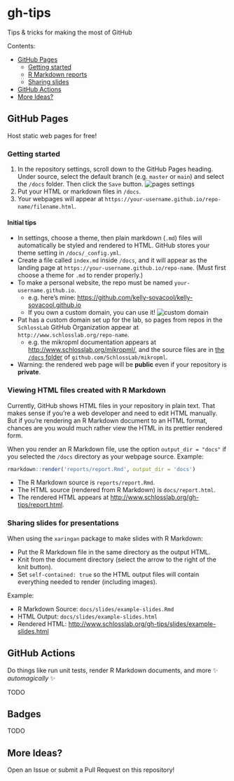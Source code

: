 
<!-- README.md is generated from README.Rmd. Please edit that file -->

# gh-tips

<!-- badges: start -->
<!-- badges: end -->

Tips & tricks for making the most of GitHub

Contents:

-   [GitHub Pages](#github-pages)
    -   [Getting started](#getting-started)
    -   [R Markdown
        reports](#Viewing-HTML-files-created-with-R-Markdown)
    -   [Sharing slides](#Sharing-slides-for-presentations)
-   [GitHub Actions](#github-actions)
-   [More Ideas?](#more-ideas)

## GitHub Pages

Host static web pages for free!

### Getting started

1.  In the repository settings, scroll down to the GitHub Pages heading.
    Under source, select the default branch (e.g. `master` or `main`)
    and select the `/docs` folder. Then click the `Save` button. ![pages
    settings](figures/pages-1.png)
2.  Put your HTML or markdown files in `/docs`.
3.  Your webpages will appear at
    `https://your-username.github.io/repo-name/filename.html`.

#### Initial tips

-   In settings, choose a theme, then plain markdown (`.md`) files will
    automatically be styled and rendered to HTML. GitHub stores your
    theme setting in `/docs/_config.yml`.
-   Create a file called `index.md` inside `/docs`, and it will appear
    as the landing page at `https://your-username.github.io/repo-name`.
    (Must first choose a theme for `.md` to render properly.)
-   To make a personal website, the repo must be named
    `your-username.github.io`.
    -   e.g. here’s mine:
        <https://github.com/kelly-sovacool/kelly-sovacool.github.io>
    -   If you own a custom domain, you can use it! ![custom
        domain](figures/pages-2_custom-domain.png)
-   Pat has a custom domain set up for the lab, so pages from repos in
    the `SchlossLab` GitHub Organization appear at
    `http://www.schlosslab.org/repo-name`.
    -   e.g. the mikropml documentation appears at
        <http://www.schlosslab.org/mikropml/>, and the source files are
        in [the `/docs`
        folder](https://github.com/SchlossLab/mikropml/tree/master/docs)
        of `github.com/SchlossLab/mikropml`.
-   Warning: the rendered web page will be **public** even if your
    repository is **private**.

### Viewing HTML files created with R Markdown

Currently, GitHub shows HTML files in your repository in plain text.
That makes sense if you’re a web developer and need to edit HTML
manually. But if you’re rendering an R Markdown document to an HTML
format, chances are you would much rather view the HTML in its prettier
rendered form.

When you render an R Markdown file, use the option `output_dir = "docs"`
if you selected the `/docs` directory as your webpage source. Example:

``` r
rmarkdown::render('reports/report.Rmd', output_dir = 'docs')
```

-   The R Markdown source is `reports/report.Rmd`.
-   The HTML source (rendered from R Markdown) is `docs/report.html`.
-   The rendered HTML appears at
    <http://www.schlosslab.org/gh-tips/report.html>.

### Sharing slides for presentations

When using the `xaringan` package to make slides with R Markdown:

-   Put the R Markdown file in the same directory as the output HTML.
-   Knit from the document directory (select the arrow to the right of
    the knit button).
-   Set `self-contained: true` so the HTML output files will contain
    everything needed to render (including images).

Example:

-   R Markdown Source: `docs/slides/example-slides.Rmd`
-   HTML Output: `docs/slides/example-slides.html`
-   Rendered HTML:
    <http://www.schlosslab.org/gh-tips/slides/example-slides.html>

## GitHub Actions

Do things like run unit tests, render R Markdown documents, and more ✨
*automagically* ✨

TODO

## Badges

TODO

## More Ideas?

Open an Issue or submit a Pull Request on this repository!

